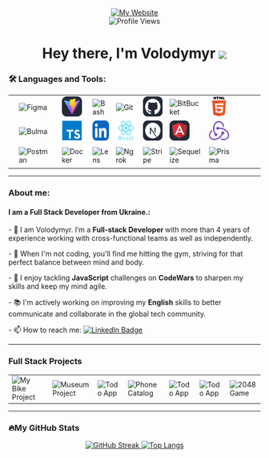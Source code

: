 <div align="center">
  <a href="https://www.mrsvolodya.com/">
    <img src="https://camo.githubusercontent.com/422f0a4a1eb8ef31c7dca2c2f82ea718c40013024f5a5ef078cd9ffff60d2f0a/68747470733a2f2f6d656469612e67697068792e636f6d2f6d656469612f4877426c46515a4663416f556350485a64582f67697068792e676966" height="200px" alt="My Website">
  </a>
</div>
<div align="center">
  <img src="https://komarev.com/ghpvc/?username=mrsvolodya" alt="Profile Views">
</div>
<h1 align="center">
  Hey there, I'm Volodymyr 
  <img src="https://camo.githubusercontent.com/d552948e7884c41fde2d32b9221d79f0df2076c7d824aaab954ca93f53d95884/68747470733a2f2f6d656469612e67697068792e636f6d2f6d656469612f6876524a434c467a6361737252346961377a2f67697068792e676966" 
       style="width: 30px; height: auto; vertical-align: middle;"/>
<h3 align="left">🛠️ Languages and Tools:</h3>

<table align="center">
  <tr>
    <td><img src="https://raw.githubusercontent.com/devicons/devicon/master/icons/photoshop/photoshop-line.svg" alt="Photoshop" width="40" height="40" title="Photoshop"/></td>
    <td><img src="https://www.vectorlogo.zone/logos/figma/figma-icon.svg" alt="Figma" width="40" height="40" title="Figma"/></td>
    <td><img src="https://raw.githubusercontent.com/devicons/devicon/master/icons/vscode/vscode-original.svg" alt="VSCode" width="40" height="40" title="VSCode"/></td>
    <td><img src="https://github.com/tandpfun/skill-icons/blob/main/icons/Vite-Dark.svg" alt="Vite" width="40" height="40" title="Vite"/></td>
    <td><img src="https://www.vectorlogo.zone/logos/gnu_bash/gnu_bash-icon.svg" alt="Bash" width="40" height="40" title="Bash"/></td>
    <td><img src="https://www.vectorlogo.zone/logos/git-scm/git-scm-icon.svg" alt="Git" width="40" height="40" title="Git"/></td>
    <td><img src="https://github.com/tandpfun/skill-icons/blob/main/icons/Github-Dark.svg" alt="Github" width="40" height="40" title="Github"/></td>
    <td><img src="https://github.com/tandpfun/skill-icons/blob/main/icons/BitBucket-Dark.svg" alt="BitBucket" width="40" height="40" title="BitBucket"/></td>
    <td><img src="https://raw.githubusercontent.com/devicons/devicon/master/icons/html5/html5-original-wordmark.svg" alt="HTML" width="40" height="40" title="HTML"/></td>
    <td><img src="https://raw.githubusercontent.com/devicons/devicon/master/icons/css3/css3-plain-wordmark.svg" alt="CSS" width="40" height="40" title="CSS"/></td>
    <td><img src="https://raw.githubusercontent.com/devicons/devicon/master/icons/sass/sass-original.svg" alt="Sass" width="40" height="40" title="Sass"/></td>
    <td><img src="https://github.com/tandpfun/skill-icons/blob/main/icons/TailwindCSS-Dark.svg" alt="TailwindCSS" width="40" height="40" title="TailwindCSS"/></td>
    <td><img src="https://github.com/tandpfun/skill-icons/blob/main/icons/Gmail-Dark.svg" alt="Gmail" width="40" height="40" title="Gmail"/></td>
    <td><img src="https://raw.githubusercontent.com/devicons/devicon/master/icons/google/google-original.svg" alt="Google" width="40" height="40" title="Google"/></td>
  </tr>
  <tr>
    <td><img src="https://github.com/tandpfun/skill-icons/blob/main/icons/MaterialUI-Dark.svg" alt="MaterialUI" width="40" height="40" title="MaterialUI"/></td>
    <td><img src="https://raw.githubusercontent.com/gilbarbara/logos/804dc257b59e144eaca5bc6ffd16949752c6f789/logos/bulma.svg" alt="Bulma" width="40" height="40" title="Bulma"/></td>
    <td><img src="https://raw.githubusercontent.com/devicons/devicon/master/icons/javascript/javascript-original.svg" alt="JavaScript" width="40" height="40" title="JavaScript"/></td>
    <td><img src="https://raw.githubusercontent.com/devicons/devicon/master/icons/typescript/typescript-original.svg" alt="TypeScript" width="40" height="40" title="TypeScript"/></td>
    <td><img src="https://github.com/tandpfun/skill-icons/blob/main/icons/LinkedIn.svg" alt="LinkedIn" width="40" height="40" title="LinkedIn"/></td>
    <td><img src="https://raw.githubusercontent.com/devicons/devicon/master/icons/react/react-original-wordmark.svg" alt="React" width="40" height="40" title="React"/></td>
    <td><img src="https://github.com/tandpfun/skill-icons/blob/main/icons/NextJS-Dark.svg" alt="NextJS" width="40" height="40" title="NextJS"/></td>
    <td><img src="https://github.com/tandpfun/skill-icons/blob/main/icons/Angular-Dark.svg" alt="Angular" width="40" height="40" title="Angular"/></td>
    <td><img src="https://raw.githubusercontent.com/devicons/devicon/master/icons/redux/redux-original.svg" alt="Redux" width="40" height="40" title="Redux"/></td>
    <td><img src="https://raw.githubusercontent.com/devicons/devicon/master/icons/nodejs/nodejs-original-wordmark.svg" alt="Node.js" width="40" height="40"/></td>
    <td><img src="https://raw.githubusercontent.com/devicons/devicon/master/icons/express/express-original-wordmark.svg" alt="Express" width="40" height="40"/></td>
    <td><img src="https://raw.githubusercontent.com/devicons/devicon/master/icons/mysql/mysql-original-wordmark.svg" alt="MySQL" width="40" height="40"/></td>
    <td><img src="https://github.com/tandpfun/skill-icons/blob/main/icons/MongoDB.svg" alt="MongoDB" width="40" height="40" title="MongoDB"/></td>
    <td><img src="https://github.com/tandpfun/skill-icons/blob/main/icons/Supabase-Dark.svg" alt="Supabase" width="40" height="40" title="Supabase"/></td>
  </tr>
  <tr>
    <td><img src="https://raw.githubusercontent.com/devicons/devicon/master/icons/postgresql/postgresql-original-wordmark.svg" alt="PostgreSQL" width="40" height="40"/></td>
    <td><img src="https://www.vectorlogo.zone/logos/getpostman/getpostman-icon.svg" alt="Postman" width="40" height="40" title="Postman"/></td>
    <td><img src="https://github.com/tandpfun/skill-icons/blob/main/icons/Cypress-Dark.svg" alt="Cypress" width="40" height="40" title="Cypress"/></td>
    <td><img src="https://encrypted-tbn0.gstatic.com/images?q=tbn:ANd9GcRzStv39EpX6DxDT_8K7HZr6ZKxCem07HOiGeJ0nq8W-JS9Mg-R9SQkY2sqeFkebgvOK1A&usqp=CAU" alt="Docker" width="40" height="40"/></td>
    <td><img src="https://desktop.docker.com/extensions/k8slens_lens-dd-extension/k8slens_dev/images/lens-logo-icon.svg" alt="Lens" width="40" height="40"/></td>
    <td><img src="https://images.crunchbase.com/image/upload/c_pad,h_256,w_256,f_auto,q_auto:eco,dpr_1/l3pjty85rgry8gxfpzt1" alt="Ngrok" width="40" height="40"/></td>
    <td><img src="https://encrypted-tbn0.gstatic.com/images?q=tbn:ANd9GcSsgeh2WGSoQgM4QUAn7pC4i5nTK73rG0KbmA&s" alt="Stripe" width="40" height="40"/></td>
    <td><img src="https://cdn.iconscout.com/icon/free/png-256/free-sequelize-logo-icon-download-in-svg-png-gif-file-formats--wordmark-programming-language-logos-pack-icons-1175002.png" alt="Sequelize" width="40" height="40"/></td>
    <td><img src="https://repository-images.githubusercontent.com/321867901/758be33a-086d-4cca-b10f-b605138c764d" alt="Prisma" width="40" height="40"/></td>
  </tr>
</table>
<hr/>

<h3>About me:</h3>
<h4>I am a Full Stack Developer from Ukraine.:</h4>
<p>- 🌱  I am Volodymyr. I’m a <strong> Full-stack Developer </strong> with more than 4 years of experience working with cross-functional teams as well as independently.</p>
<p>- 💪 When I'm not coding, you'll find me hitting the gym, striving for that perfect balance between mind and body.</p>
<p>- 🧩  I enjoy tackling <strong>JavaScript</strong> challenges on <strong>CodeWars</strong> to sharpen my skills and keep my mind agile.</p>
<p>- 📚  I'm actively working on improving my <strong>English</strong> skills to better communicate and collaborate in the global tech community.</p>
<p">
  - 📫 How to reach me: 
  <a href="https://www.linkedin.com/in/volodymyr-murskyi-b54b45293/" rel="nofollow" style="display: inline-block;">
    <img src="https://img.shields.io/badge/-mrsvolodya-blue?style=flat&logo=Linkedin&logoColor=white" alt="LinkedIn Badge" style="max-width: 100%;">
  </a>
</p>
<hr/>
<h3>Full Stack Projects</h3>
<table align="center">
  <tr>
    <td>
      <a href="https://mrsvolodya.github.io/bike-landing/" target="_blank" rel="noopener noreferrer" style="text-decoration: none;">
        <img src="https://cdn3.iconfinder.com/data/icons/remixicon-map/24/bike-line-256.png" alt="My Bike Project" width="75" height="auto" style="margin: 0;">
      </a>
    </td>
    <td>
      <a href="https://mrsvolodya.github.io/museum-lending" target="_blank" rel="noopener noreferrer" style="text-decoration: none;">
        <img src="https://cdn4.iconfinder.com/data/icons/pixel-perfect-at-24px-volume-2/24/2206-64.png" alt="Museum Project" width="75" height="auto" style="margin: 0;">
      </a>
    </td>
    <td>
      <a href="https://mrsvolodya.github.io/movies" target="_blank" style="text-decoration: none;">
        <img src="https://www.svgrepo.com/show/342296/the-movie-database.svg" alt="Todo App" width="75" height="auto" style="margin: 0;">
      </a>
    </td>
    <td>
      <a href="https://mrsvolodya.github.io/phone-catalog" target="_blank" style="text-decoration: none;">
        <img src="https://icons.iconarchive.com/icons/martz90/circle/256/phone-icon.png" alt="Phone Catalog" width="75" height="auto" style="margin: 0;">
      </a>
    </td>
    <td>
      <a href="https://mrsvolodya.github.io/todo-app/" target="_blank" style="text-decoration: none;">
        <img  src="https://cdn2.iconfinder.com/data/icons/office-extras/512/Reminder_Note-512.png" alt="Todo App" width="75" height="auto" style="margin: 0;">
      </a>
    </td>
    <td>
      <a href="https://mrsvolodya.github.io/Memcrab/" target="_blank" style="text-decoration: none;">
        <img  src="https://cdn.iconscout.com/icon/premium/png-256-thumb/data-table-1492798-1264918.png?f=webp&w=256" alt="Todo App" width="75" height="auto" style="margin: 0;">
      </a>
    </td>
    <td>
      <a href="https://mrsvolodya.github.io/2048-game/" target="_blank" style="text-decoration: none;">
        <img src="https://play-lh.googleusercontent.com/YxXFev-VRq4MVxgOsWXvYoIqs-fI8Gy7JUCrSVm4C1Zn2tgByhLmFZeeBanNRyyn" alt="2048 Game" width="75" height="auto" style="margin: 0;">
      </a>
    </td>
  </tr>
</table>
<hr/>
<h3>🔥My GitHub Stats</h3>
<div align="center">
<a href="https://www.mrsvolodya.com/">
    <img height="200px" src="https://github-readme-streak-stats.herokuapp.com/?user=mrsvolodya&theme=dark&background=000000" alt="GitHub Streak" style="max-width: 100%;" />
</a>

<a href="https://github.com/mrsvolodya">
    <img height="200px" src="https://github-readme-stats.vercel.app/api/top-langs/?username=mrsvolodya&layout=compact&theme=vision-friendly-dark" alt="Top Langs" style="max-width: 100%;" />
</a>
</div>
